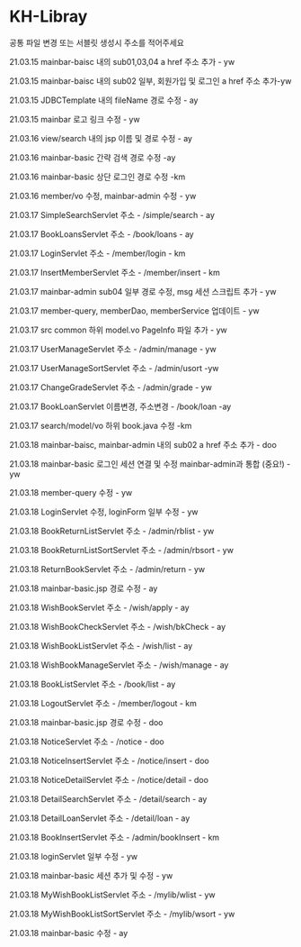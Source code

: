 # KH-Libray

공통 파일 변경 또는 서블릿 생성시 주소를 적어주세요

21.03.15 mainbar-baisc 내의 sub01,03,04 a href 주소 추가 - yw

21.03.15 mainbar-baisc 내의 sub02 일부, 회원가입 및 로그인 a href 주소 추가-yw

21.03.15 JDBCTemplate 내의 fileName 경로 수정 - ay

21.03.15 mainbar 로고 링크 수정 - yw

21.03.16 view/search 내의 jsp 이름 및 경로 수정 - ay

21.03.16 mainbar-basic 간략 검색 경로 수정 -ay

21.03.16 mainbar-basic 상단 로그인 경로 수정 -km

21.03.16 member/vo 수정, mainbar-admin 수정 - yw

21.03.17 SimpleSearchServlet 주소 - /simple/search - ay

21.03.17 BookLoansServlet 주소 - /book/loans - ay

21.03.17 LoginServlet 주소 - /member/login - km

21.03.17 InsertMemberServlet 주소 - /member/insert - km

21.03.17 mainbar-admin sub04 일부 경로 수정, msg 세션 스크립트 추가 - yw

21.03.17 member-query, memberDao, memberService 업데이트 - yw

21.03.17 src common 하위 model.vo PageInfo 파일 추가 - yw

21.03.17 UserManageServlet 주소 - /admin/manage - yw

21.03.17 UserManageSortServlet 주소 - /admin/usort -yw

21.03.17 ChangeGradeServlet 주소 - /admin/grade - yw

21.03.17 BookLoanServlet 이름변경, 주소변경 - /book/loan -ay

21.03.17 search/model/vo 하위 book.java 수정 -km

21.03.18 mainbar-baisc, mainbar-admin 내의 sub02 a href 주소 추가 - doo

21.03.18 mainbar-basic 로그인 세션 연결 및 수정 mainbar-admin과 통합 (중요!) - yw

21.03.18 member-query 수정 - yw

21.03.18 LoginServlet 수정, loginForm 일부 수정 - yw

21.03.18 BookReturnListServlet 주소 - /admin/rblist - yw

21.03.18 BookReturnListSortServlet 주소 - /admin/rbsort - yw

21.03.18 ReturnBookServlet 주소 - /admin/return - yw

21.03.18 mainbar-basic.jsp 경로 수정 - ay

21.03.18 WishBookServlet 주소 - /wish/apply - ay

21.03.18 WishBookCheckServlet 주소 - /wish/bkCheck - ay

21.03.18 WishBookListServlet 주소 - /wish/list - ay

21.03.18 WishBookManageServlet 주소 - /wish/manage - ay

21.03.18 BookListServlet 주소 - /book/list - ay

21.03.18 LogoutServlet 주소 - /member/logout - km

21.03.18 mainbar-basic.jsp 경로 수정 - doo

21.03.18 NoticeServlet 주소 - /notice - doo

21.03.18 NoticeInsertServlet 주소 - /notice/insert - doo

21.03.18 NoticeDetailServlet 주소 - /notice/detail - doo

21.03.18 DetailSearchServlet 주소 - /detail/search - ay

21.03.18 DetailLoanServlet 주소 - /detail/loan - ay

21.03.18 BookInsertServlet 주소 - /admin/bookInsert - km

21.03.18 loginServlet 일부 수정 - yw

21.03.18 mainbar-basic 세션 추가 및 수정 - yw

21.03.18 MyWishBookListServlet 주소 - /mylib/wlist - yw

21.03.18 MyWishBookListSortServlet 주소 - /mylib/wsort - yw

21.03.18 mainbar-basic 수정 - ay
